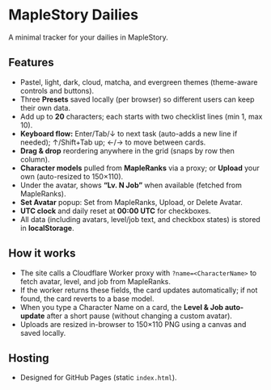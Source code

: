 # MapleStory Dailies

A minimal tracker for your dailies in MapleStory.

## Features
- Pastel, light, dark, cloud, matcha, and evergreen themes (theme-aware controls and buttons).
- Three **Presets** saved locally (per browser) so different users can keep their own data.
- Add up to **20** characters; each starts with two checklist lines (min 1, max 10).
- **Keyboard flow:** Enter/Tab/↓ to next task (auto-adds a new line if needed); ↑/Shift+Tab up; ←/→ to move between cards.
- **Drag & drop** reordering anywhere in the grid (snaps by row then column).
- **Character models** pulled from **MapleRanks** via a proxy; or **Upload** your own (auto-resized to 150×110).
- Under the avatar, shows **“Lv. N Job”** when available (fetched from MapleRanks).
- **Set Avatar** popup: Set from MapleRanks, Upload, or Delete Avatar.
- **UTC clock** and daily reset at **00:00 UTC** for checkboxes.
- All data (including avatars, level/job text, and checkbox states) is stored in **localStorage**.

## How it works
- The site calls a Cloudflare Worker proxy with `?name=<CharacterName>` to fetch avatar, level, and job from MapleRanks.
- If the worker returns these fields, the card updates automatically; if not found, the card reverts to a base model.
- When you type a Character Name on a card, the **Level & Job auto-update** after a short pause (without changing a custom avatar).
- Uploads are resized in-browser to 150×110 PNG using a canvas and saved locally.

## Hosting
- Designed for GitHub Pages (static `index.html`).